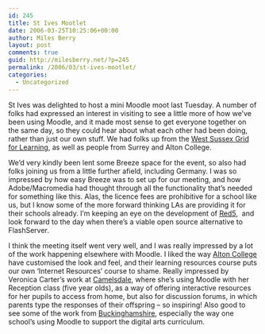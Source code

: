 ```yaml
---
id: 245
title: St Ives Mootlet
date: 2006-03-25T10:25:06+00:00
author: Miles Berry
layout: post 
comments: true
guid: http://milesberry.net/?p=245
permalink: /2006/03/st-ives-mootlet/
categories:
  - Uncategorized
---
```

St Ives was delighted to host a mini Moodle moot last Tuesday. A number of folks had expressed an interest in visiting to see a little more of how we&#8217;ve been using Moodle, and it made most sense to get everyone together on the same day, so they could hear about what each other had been doing, rather than just our own stuff. We had folks up from the [West Sussex Grid for Learning](http://wsgfl.westsussex.gov.uk/ccm/portal/), as well as people from Surrey and Alton College.<!--more-->

We&#8217;d very kindly been lent some Breeze space for the event, so also had folks joining us from a little further afield, including Germany. I was so impressed by how easy Breeze was to set up for our meeting, and how Adobe/Macromedia had thought through all the functionality that&#8217;s needed for something like this. Alas, the licence fees are prohibitive for a school like us, but I know some of the more forward thinking LAs are providing it for their schools already. I&#8217;m keeping an eye on the development of [Red5](http://osflash.org/red5),  and look forward to the day when there&#8217;s a viable open source alternative to FlashServer.

I think the meeting itself went very well, and I was really impressed by a lot of the work happening elsewhere with Moodle. I liked the way [Alton College](http://www.altoncollege.ac.uk/) have customised the look and feel, and their learning resources course puts our own &#8216;Internet Resources&#8217; course to shame. Really impressed by Veronica Carter&#8217;s work at [Camelsdale](http://www.camelsdale.w-sussex.sch.uk/), where she&#8217;s using Moodle with her Reception class (five year olds), as a way of offering interactive resources for her pupils to access from home, but also for discussion forums, in which parents type the responses of their offspring &#8211; so inspiring! Also good to see some of the work from [Buckinghamshire](http://www.bucksgfl.org.uk/resources/), especially the way one school&#8217;s using Moodle to support the digital arts curriculum.